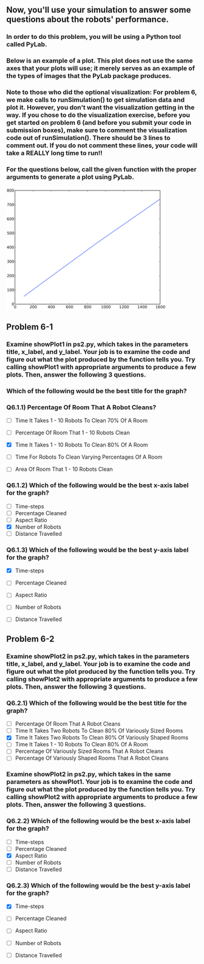 ## Now, you'll use your simulation to answer some questions about the robots' performance.

### In order to do this problem, you will be using a Python tool called PyLab. 

### Below is an example of a plot. This plot does not use the same axes that your plots will use; it merely serves as an example of the types of images that the PyLab package produces.

### Note to those who did the optional visualization: For problem 6, we make calls to runSimulation() to get simulation data and plot it. However, you don't want the visualization getting in the way. If you chose to do the visualization exercise, before you get started on problem 6 (and before you submit your code in submission boxes), make sure to comment the visualization code out of runSimulation(). There should be 3 lines to comment out. If you do not comment these lines, your code will take a REALLY long time to run!!

### For the questions below, call the given function with the proper arguments to generate a plot using PyLab.

<img src="plt_image.png">


## Problem 6-1
### Examine showPlot1 in ps2.py, which takes in the parameters title, x_label, and y_label. Your job is to examine the code and figure out what the plot produced by the function tells you. Try calling showPlot1 with appropriate arguments to produce a few plots. Then, answer the following 3 questions.

### Which of the following would be the best title for the graph?

### Q6.1.1) Percentage Of Room That A Robot Cleans?
- [ ] Time It Takes 1 - 10 Robots To Clean 70% Of A Room
- [ ] Percentage Of Room That 1 - 10 Robots Clean
- [x] Time It Takes 1 - 10 Robots To Clean 80% Of A Room
- [ ] Time For Robots To Clean Varying Percentages Of A Room
- [ ] Area Of Room That 1 - 10 Robots Clean


### Q6.1.2) Which of the following would be the best x-axis label for the graph?

- [ ] Time-steps
- [ ] Percentage Cleaned
- [ ] Aspect Ratio
- [x] Number of Robots
- [ ] Distance Travelled

### Q6.1.3) Which of the following would be the best y-axis label for the graph?

- [x] Time-steps
- [ ] Percentage Cleaned
- [ ] Aspect Ratio
- [ ] Number of Robots
- [ ] Distance Travelled


## Problem 6-2
### Examine showPlot2 in ps2.py, which takes in the parameters title, x_label, and y_label. Your job is to examine the code and figure out what the plot produced by the function tells you. Try calling showPlot2 with appropriate arguments to produce a few plots. Then, answer the following 3 questions.

### Q6.2.1) Which of the following would be the best title for the graph?

- [ ] Percentage Of Room That A Robot Cleans
- [ ] Time It Takes Two Robots To Clean 80% Of Variously Sized Rooms
- [x] Time It Takes Two Robots To Clean 80% Of Variously Shaped Rooms
- [ ] Time It Takes 1 - 10 Robots To Clean 80% Of A Room
- [ ] Percentage Of Variously Sized Rooms That A Robot Cleans
- [ ] Percentage Of Variously Shaped Rooms That A Robot Cleans

### Examine showPlot2 in ps2.py, which takes in the same parameters as showPlot1. Your job is to examine the code and figure out what the plot produced by the function tells you. Try calling showPlot2 with appropriate arguments to produce a few plots. Then, answer the following 3 questions.

### Q6.2.2) Which of the following would be the best x-axis label for the graph?

- [ ] Time-steps
- [ ] Percentage Cleaned
- [x] Aspect Ratio
- [ ] Number of Robots
- [ ] Distance Travelled

### Q6.2.3) Which of the following would be the best y-axis label for the graph?

- [x] Time-steps
- [ ] Percentage Cleaned
- [ ] Aspect Ratio
- [ ] Number of Robots
- [ ] Distance Travelled


